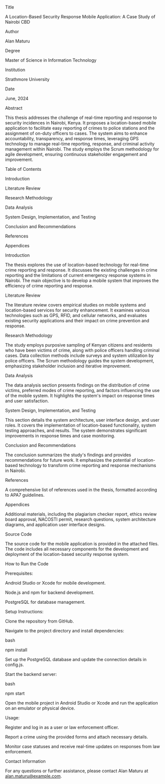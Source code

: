 ﻿Title

A Location-Based Security Response Mobile Application: A Case Study of Nairobi CBD

Author

Alan Maturu

Degree

Master of Science in Information Technology

Institution

Strathmore University

Date

June, 2024

Abstract

This thesis addresses the challenge of real-time reporting and response to security incidences in Nairobi, Kenya. It proposes a location-based mobile application to facilitate easy reporting of crimes to police stations and the assignment of on-duty officers to cases. The system aims to enhance accountability, transparency, and response times, leveraging GPS technology to manage real-time reporting, response, and criminal activity management within Nairobi. The study employs the Scrum methodology for agile development, ensuring continuous stakeholder engagement and improvement.

Table of Contents

Introduction

Literature Review

Research Methodology

Data Analysis

System Design, Implementation, and Testing

Conclusion and Recommendations

References

Appendices

Introduction

The thesis explores the use of location-based technology for real-time crime reporting and response. It discusses the existing challenges in crime reporting and the limitations of current emergency response systems in Nairobi. The main objective is to develop a mobile system that improves the efficiency of crime reporting and response.

Literature Review

The literature review covers empirical studies on mobile systems and location-based services for security enhancement. It examines various technologies such as GPS, RFID, and cellular networks, and evaluates existing security applications and their impact on crime prevention and response.

Research Methodology

The study employs purposive sampling of Kenyan citizens and residents who have been victims of crime, along with police officers handling criminal cases. Data collection methods include surveys and system utilization by police officers. The Scrum methodology guides the system development, emphasizing stakeholder inclusion and iterative improvement.

Data Analysis

The data analysis section presents findings on the distribution of crime victims, preferred modes of crime reporting, and factors influencing the use of the mobile system. It highlights the system's impact on response times and user satisfaction.

System Design, Implementation, and Testing

This section details the system architecture, user interface design, and user roles. It covers the implementation of location-based functionality, system testing approaches, and results. The system demonstrates significant improvements in response times and case monitoring.

Conclusion and Recommendations

The conclusion summarizes the study's findings and provides recommendations for future work. It emphasizes the potential of location-based technology to transform crime reporting and response mechanisms in Nairobi.

References

A comprehensive list of references used in the thesis, formatted according to APA7 guidelines.

Appendices

Additional materials, including the plagiarism checker report, ethics review board approval, NACOSTI permit, research questions, system architecture diagrams, and application user interface designs.

Source Code

The source code for the mobile application is provided in the attached files. The code includes all necessary components for the development and deployment of the location-based security response system.

How to Run the Code

Prerequisites:

Android Studio or Xcode for mobile development.

Node.js and npm for backend development.

PostgreSQL for database management.

Setup Instructions:

Clone the repository from GitHub.

Navigate to the project directory and install dependencies:

bash

npm install

Set up the PostgreSQL database and update the connection details in config.js.

Start the backend server:

bash

npm start

Open the mobile project in Android Studio or Xcode and run the application on an emulator or physical device.

Usage:

Register and log in as a user or law enforcement officer.

Report a crime using the provided forms and attach necessary details.

Monitor case statuses and receive real-time updates on responses from law enforcement.

Contact Information

For any questions or further assistance, please contact Alan Maturu at alan.maturu@example.com.
